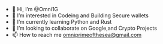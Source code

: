 - 👋 Hi, I’m @Omni1G
- 👀 I’m interested in Codeing and Building Secure wallets 
- 🌱 I’m currently learning Python and Rust
- 💞️ I’m looking to collaborate on Google,and Crypto Projects
- 📫 How to reach me omniprimeofthesea@gmail.com

<!---
Omni1G/Omni1G is a ✨ special ✨ repository because its `README.md` (this file) appears on your GitHub profile.
You can click the Preview link to take a look at your changes.
.
--->
